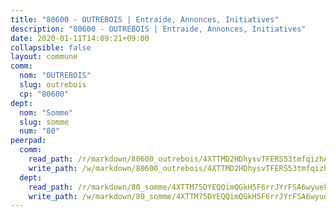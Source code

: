 ```yaml
---
title: "80600 - OUTREBOIS | Entraide, Annonces, Initiatives"
description: "80600 - OUTREBOIS | Entraide, Annonces, Initiatives"
date: 2020-01-11T14:09:21+09:00
collapsible: false
layout: commune
comm:
  nom: "OUTREBOIS"
  slug: outrebois
  cp: "80600"
dept:
  nom: "Somme"
  slug: somme
  num: "80"
peerpad:
  comm:
    read_path: /r/markdown/80600_outrebois/4XTTMD2HDhysvTFERS53tmfqizhA7o6HHNEm9ceN1MEpeBM5g
    write_path: /w/markdown/80600_outrebois/4XTTMD2HDhysvTFERS53tmfqizhA7o6HHNEm9ceN1MEpeBM5g-K3TgTnWFSVrbf4sH2T31RMuyF6BFJSM55q3haigp5SYGMkfM9GZZpPTfinTfRhf1SjTP63imbot1LrQkQXTK5EoRbpwrCvxLofuLMRzgHtHNbLewK2BCQrzUsZwG1m3sWew3Qscr
  dept:
    read_path: /r/markdown/80_somme/4XTTM75DYEQQimQGkH5F6rrJYrFSA6wyuekdgioEx7v45YjSw
    write_path: /w/markdown/80_somme/4XTTM75DYEQQimQGkH5F6rrJYrFSA6wyuekdgioEx7v45YjSw-K3TgTuB1DbUNHuFo9Fhh6JTUriPx8E5izGkmw9RSNTjUtMFPoZhqqp87szE8th3EytWSHGdhUuQUPjam8aJZh1SdH8pL3ibgUbMdNhU17kjAmSa49LMB2GjXvVwDVurE8mgce3XM
---
```


